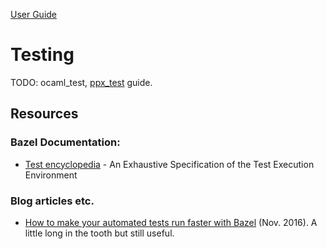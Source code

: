 [User Guide](index.md)

# Testing

TODO: ocaml_test, [ppx_test](../refman/rules_ppx.md#ppx_test) guide.

## Resources

### Bazel Documentation:

* [Test encyclopedia](https://docs.bazel.build/versions/master/test-encyclopedia.html) - An Exhaustive Specification of the Test Execution Environment

### Blog articles etc.

* [How to make your automated tests run faster with Bazel](https://medium.com/hootsuite-engineering/how-to-make-your-automated-tests-run-faster-with-bazel-3f494bdd2235) (Nov. 2016). A little long in the tooth but still useful.